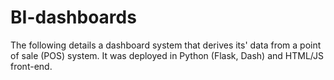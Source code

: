 # BI-dashboards
The following details a dashboard system that derives its' data from a point of sale (POS) system. It was deployed in Python (Flask, Dash) and HTML/JS front-end. 
